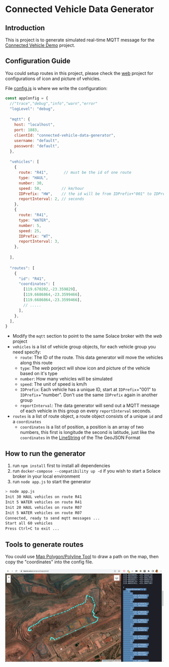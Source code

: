 # Connected Vehicle Data Generator

## Introduction

This is project is to generate simulated real-time MQTT message for the [Connected Vehicle Demo](../../../connected-vehicle-web/) project.

## Configuration Guide

You could setup routes in this project, please check the [web](../../../connected-vehicle-web/) project for configurations of icon and picture of vehicles.

File [config.js](./config.js) is where we write the configuration:

```javascript
const appConfig = {
  //"trace","debug","info","warn","error"
  "logLevel": "debug",

  "mqtt": {
    host: "localhost",
    port: 1883,
    clientId: "connected-vehicle-data-generator",
    username: "default",
    password: "default",
  },

  "vehicles": [
    {
      route: "R41",       // must be the id of one route
      type: "HAUL",
      number: 30,
      speed: 50,         // km/hour
      IDPrefix: "HW",    // the id will be from IDPrefix+"001" to IDPrefix+"number"
      reportInterval: 2, // seconds
    },
    {
      route: "R41",
      type: "WATER",
      number: 5,
      speed: 25,
      IDPrefix: "WT",
      reportInterval: 3,
    },

  ],

  "routes": [
    {
      "id": "R41",
      "coordinates": [
        [119.670202,-23.359829],
        [119.6686864,-23.3599466],
        [119.6686864,-23.3599466],
        // .....
      ],
    },
  ],
}

```

- Modify the `mqtt` section to point to the same Solace broker with the *web* project
- `vehicles` is a list of vehicle group objects, for each vehicle group you need specify:
  - `route`: The ID of the route. This data generator will move the vehicles along this route
  - `type`: The *web* porject will show icon and picture of the vehicle based on it's type
  - `number`: How many vehicles will be simulated
  - `speed`: The unit of speed is km/h
  - `IDPrefix`: Each vehicle has a unique ID, start at `IDPrefix`+"001" to `IDPrefix`+"number". Don't use the same `IDPrefix` again in another group
  - `reportInterval`: The data generator will send out a MQTT message of each vehicle in this group on every `reportInterval` seconds.
- `routes` is a list of route object, a route object consists of a unique `id` and a `coordinates`
  - `coordinates` is a list of position, a position is an array of two numbers, this first is longitude the second is latitude, just like the `coordinates` in the [LineString](https://www.rfc-editor.org/rfc/rfc7946#section-3.1.4) of the The GeoJSON Format

## How to run the generator

1. run `npm install` first to install all dependencies
1. run `docker-compose --compatibility up -d` if you wish to start a Solace broker in your local environment
1. run `node app.js` to start the generator

```bash
> node app.js
Init 30 HAUL vehicles on route R41
Init 5 WATER vehicles on route R41
Init 20 HAUL vehicles on route R07
Init 5 WATER vehicles on route R07
Connected, ready to send mqtt messages ...
Start all 60 vehicles
Press Ctrl+C to exit ...
```
 
## Tools to generate routes

You could use [Map Polygon/Polyline Tool](https://www.keene.edu/campus/maps/tool/) to draw a path on the map, then copy the "coordinates" into the config file.

![tool](./polygon-tool.png)
